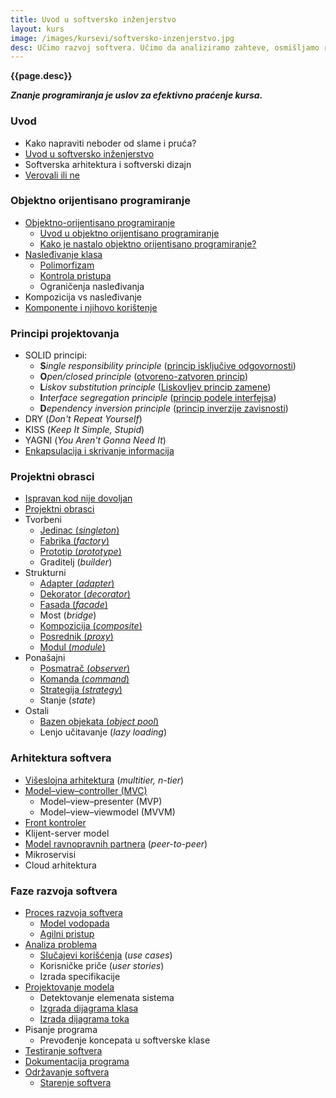 ```yaml
---
title: Uvod u softversko inženjerstvo
layout: kurs
image: /images/kursevi/softversko-inzenjerstvo.jpg
desc: Učimo razvoj softvera. Učimo da analiziramo zahteve, osmišljamo rešenja i projektujemo softver. Učimo da prepoznajemo obrasce i primenjujemo oprobane metode razvoja softvera.
---
```


**{{page.desc}}**

***Znanje programiranja je uslov za efektivno praćenje kursa.***

### Uvod

- Kako napraviti neboder od slame i pruća?
- [Uvod u softversko inženjerstvo](https://www.slideshare.net/DamjanPavlica/uvod-u-softversko-inenjerstvo)
- Softverska arhitektura i softverski dizajn
- [Verovali ili ne](/verovali-ili-ne)

### Objektno orijentisano programiranje

- [Objektno-orijentisano programiranje](/objektno-orijentisano-programiranje)
  - [Uvod u objektno orijentisano programiranje](https://www.slideshare.net/DamjanPavlica/uvod-u-objektno-orijentisano-programiranje-i-c)
  - [Kako je nastalo objektno orijentisano programiranje?](/nastanak-oop)
- [Nasleđivanje klasa](/nasledjivanje-klasa)
  - [Polimorfizam](/polimorfizam)
  - [Kontrola pristupa](/kontrola-pristupa)
  - Ograničenja nasleđivanja
- Kompozicija vs nasleđivanje
- [Komponente i njihovo korištenje](/komponente)

### Principi projektovanja

- SOLID principi:
  - **S***ingle responsibility principle* ([princip isključive odgovornosti](/princip-iskljucive-odgovornosti))
  - **O***pen/closed principle* ([otvoreno-zatvoren princip](/otvoren-zatvoren-princip))
  - **L***iskov substitution principle* ([Liskovljev princip zamene](/liskov-princip-zamene))
  - **I***nterface segregation principle* ([princip podele interfejsa](/princip-podele-interfejsa))
  - **D***ependency inversion principle* ([princip inverzije zavisnosti](/princip-inverzije-zavisnosti))
- DRY (*Don't Repeat Yourself*)
- KISS (*Keep It Simple, Stupid*)
- YAGNI (*You Aren't Gonna Need It*)
- [Enkapsulacija i skrivanje informacija](/enkapsulacija)

### Projektni obrasci

- [Ispravan kod nije dovoljan](/ispravan-kod-nije-dovoljan)
- [Projektni obrasci](/projektni-obrasci)
- Tvorbeni 
  - [Jedinac (*singleton*)](/obrazac-singleton)
  - [Fabrika (*factory*)](/obrazac-fabrika)
  - [Prototip (*prototype*)](/obrazac-prototip)
  - Graditelj (*builder*)
- Strukturni
  - [Adapter (*adapter*)](/obrazac-adapter)
  - [Dekorator (*decorator*)](/obrazac-dekorator)
  - [Fasada (*facade*)](/obrazac-fasada)
  - Most (*bridge*)
  - [Kompozicija (*composite*)](/obrazac-kompozicija)
  - [Posrednik (*proxy*)](/obrazac-posrednik)
  - [Modul (*module*)](/obrazac-modul)
- Ponašajni
  - [Posmatrač (*observer*)](/obrazac-posmatrac)
  - [Komanda (*command*)](/obrazac-komanda)
  - [Strategija (*strategy*)](/obrazac-strategija)
  - Stanje (*state*)
- Ostali
  - [Bazen objekata (*object pool*)](/bazen-objekata)
  - Lenjo učitavanje (*lazy loading*)

### Arhitektura softvera
- [Višeslojna arhitektura](/viseslojna-arhitektura) (*multitier, n-tier*)
- [Model–view–controller (MVC)](/mvc)
  - Model–view–presenter (MVP)
  - Model–view–viewmodel (MVVM)
- [Front kontroler](/front-kontroler)
- Klijent-server model
- [Model ravnopravnih partnera](/model-ravnopravnih-partnera) (*peer-to-peer*)
- Mikroservisi
- Cloud arhitektura

### Faze razvoja softvera

- [Proces razvoja softvera](/faze-razvoja-programa)
  - [Model vodopada](/model-vodopada)
  - [Agilni pristup](/agilni-pristup)
- [Analiza problema](/analiza-zahteva)
  - [Slučajevi korišćenja](/slucaj-koriscenja) (*use cases*)
  - Korisničke priče (*user stories*)
  - Izrada specifikacije
- [Projektovanje modela](/projektovanje-modela)
  - Detektovanje elemenata sistema
  - [Izgrada dijagrama klasa](/dijagram-klasa)
  - [Izrada dijagrama toka](/dijagram-toka)
- Pisanje programa
  - Prevođenje koncepata u softverske klase
- [Testiranje softvera](/testiranje-programa)
- [Dokumentacija programa](/dokumentacija-programa)
- [Održavanje softvera](/odrzavanje-softvera)
  - [Starenje softvera](https://www.slideshare.net/DamjanPavlica/starenje-softvera)
